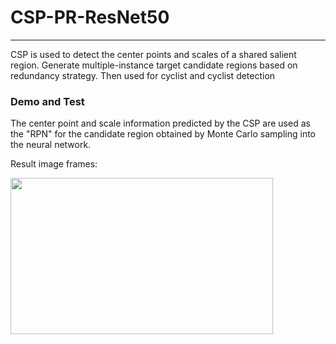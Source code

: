 # CSP-PR-ResNet50
--------------------------------------------------------------------------------
CSP is used to detect the center points and scales of a shared salient region. 
Generate  multiple-instance target candidate regions based on redundancy strategy.
 Then used for cyclist and cyclist detection

### Demo and Test
The center point and scale information predicted by the CSP are used as the "RPN" for the candidate region obtained by Monte Carlo sampling into the neural network.

Result image frames:

<img src="./data/output/output_1.png" width = "420" height = "250" align=center />